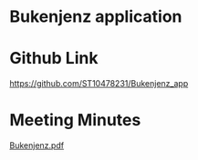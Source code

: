 # Bukenjenz application

# Github Link
https://github.com/ST10478231/Bukenjenz_app

# Meeting Minutes
[Bukenjenz.pdf](https://github.com/user-attachments/files/22932292/Bukenjenz.pdf)

